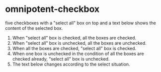 # omnipotent-checkbox
five checkboxes with a "select all" box on top and a text below shows the content of the selected box.
1. When "select all" box is checked, all the boxes are checked.
2. When "select all" box is unchecked, all the boxes are unchecked.
3. When all the boxes are checked, "select all" box is checked.
4. When one box is unchecked in the condition of all the boxes are checked already, "select all" box is unchecked.
5. The text below changes according to the select situation.
